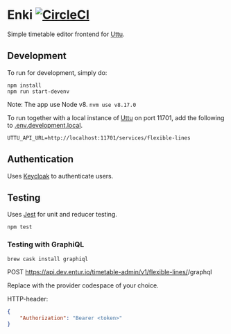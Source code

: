 # Enki [![CircleCI](https://circleci.com/gh/entur/enki.svg?style=svg)](https://circleci.com/gh/entur/enki)

Simple timetable editor frontend for [Uttu](https://github.com/entur/uttu).

## Development

To run for development, simply do:

```
npm install
npm run start-devenv
```
Note: The app use Node v8. `nvm use v8.17.0`

To run together with a local instance of [Uttu](https://github.com/entur/uttu) on port 11701, add the following to [.env.development.local](.env.development.local).

```
UTTU_API_URL=http://localhost:11701/services/flexible-lines
```

## Authentication

Uses [Keycloak](http://www.keycloak.org/) to authenticate users.

## Testing

Uses [Jest](https://facebook.github.io/jest) for unit and reducer testing.

```
npm test
```

### Testing with GraphiQL
```
brew cask install graphiql
```

POST https://api.dev.entur.io/timetable-admin/v1/flexible-lines/<provider>/graphql

Replace <provider> with the provider codespace of your choice.

HTTP-header:
```json
{
    "Authorization": "Bearer <token>"
}
```
